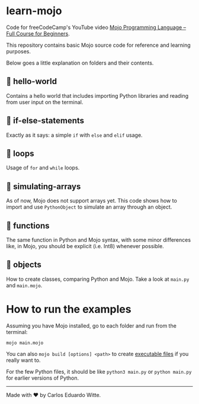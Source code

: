# learn-mojo
Code for freeCodeCamp's YouTube video [Mojo Programming Language – Full Course for Beginners](https://youtu.be/5Sm9IVMet9c?si=IVlbAj6FuW5Ffavx).

This repository contains basic Mojo source code for reference and learning purposes.

Below goes a little explanation on folders and their contents.
<br>

## :file_folder: hello-world
Contains a hello world that includes importing Python libraries and reading from user input on the terminal.
<br>

## :file_folder: if-else-statements
Exactly as it says: a simple ```if``` with ```else``` and ```elif``` usage. 
<br>

## :file_folder: loops
Usage of ```for``` and ```while``` loops.
<br>

## :file_folder: simulating-arrays
As of now, Mojo does not support arrays yet. This code shows how to import and use ```PythonObject``` to simulate an array through an object.
<br>

## :file_folder: functions
The same function in Python and Mojo syntax, with some minor differences like, in Mojo, you should be explicit (i.e. Int8) whenever possible.
<br>

## :file_folder: objects
How to create classes, comparing Python and Mojo. Take a look at ```main.py``` and ```main.mojo```.
<br>

# How to run the examples
Assuming you have Mojo installed, go to each folder and run from the terminal:

```mojo main.mojo```

You can also ```mojo build [options] <path>``` to create [executable files](https://docs.modular.com/mojo/cli/build.html#synopsis) if you really want to.

For the few Python files, it should be like ```python3 main.py``` or ```python main.py``` for earlier versions of Python.
<br>

---
Made with :heart: by Carlos Eduardo Witte.



